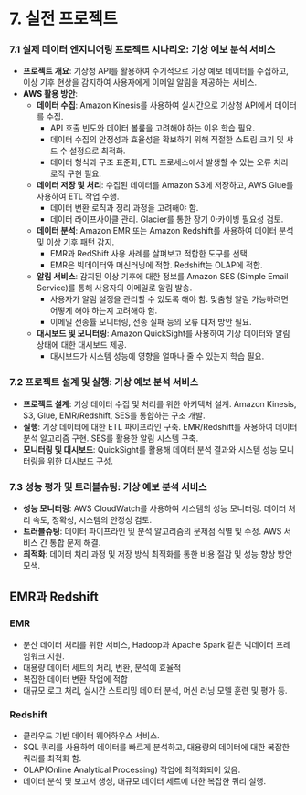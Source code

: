 # 7. 실전 프로젝트

### 7.1 실제 데이터 엔지니어링 프로젝트 시나리오: 기상 예보 분석 서비스
- **프로젝트 개요**: 기상청 API를 활용하여 주기적으로 기상 예보 데이터를 수집하고, 이상 기후 현상을 감지하여 사용자에게 이메일 알림을 제공하는 서비스.
- **AWS 활용 방안**:
  - **데이터 수집**: Amazon Kinesis를 사용하여 실시간으로 기상청 API에서 데이터를 수집.
    - API 호출 빈도와 데이터 볼륨을 고려해야 하는 이유 학습 필요. 
    - 데이터 수집의 안정성과 효율성을 확보하기 위해 적절한 스트림 크기 및 샤드 수 설정으로 최적화.
    - 데이터 형식과 구조 표준화, ETL 프로세스에서 발생할 수 있는 오류 처리 로직 구현 필요.
  - **데이터 저장 및 처리**: 수집된 데이터를 Amazon S3에 저장하고, AWS Glue를 사용하여 ETL 작업 수행.
    - 데이터 변환 로직과 정리 과정을 고려해야 함.
    - 데이터 라이프사이클 관리. Glacier를 통한 장기 아카이빙 필요성 검토.
  - **데이터 분석**: Amazon EMR 또는 Amazon Redshift를 사용하여 데이터 분석 및 이상 기후 패턴 감지.
    - EMR과 RedShift 사용 사례를 살펴보고 적합한 도구를 선택.
    - EMR은 빅데이터와 머신러닝에 적합. Redshift는 OLAP에 적합.
  - **알림 서비스**: 감지된 이상 기후에 대한 정보를 Amazon SES (Simple Email Service)를 통해 사용자의 이메일로 알림 발송.
    - 사용자가 알림 설정을 관리할 수 있도록 해야 함. 맞춤형 알림 가능하려면 어떻게 해야 하는지 고려해야 함.
    - 이메일 전송률 모니터링, 전송 실패 등의 오류 대처 방안 필요.
  - **대시보드 및 모니터링**: Amazon QuickSight를 사용하여 기상 데이터와 알림 상태에 대한 대시보드 제공.
    - 대시보드가 시스템 성능에 영향을 얼마나 줄 수 있는지 학습 필요.

### 7.2 프로젝트 설계 및 실행: 기상 예보 분석 서비스
- **프로젝트 설계**: 기상 데이터 수집 및 처리를 위한 아키텍처 설계. Amazon Kinesis, S3, Glue, EMR/Redshift, SES를 통합하는 구조 개발.
- **실행**: 기상 데이터에 대한 ETL 파이프라인 구축. EMR/Redshift를 사용하여 데이터 분석 알고리즘 구현. SES를 활용한 알림 시스템 구축.
- **모니터링 및 대시보드**: QuickSight를 활용해 데이터 분석 결과와 시스템 성능 모니터링을 위한 대시보드 구성.

### 7.3 성능 평가 및 트러블슈팅: 기상 예보 분석 서비스
- **성능 모니터링**: AWS CloudWatch를 사용하여 시스템의 성능 모니터링. 데이터 처리 속도, 정확성, 시스템의 안정성 검토.
- **트러블슈팅**: 데이터 파이프라인 및 분석 알고리즘의 문제점 식별 및 수정. AWS 서비스 간 통합 문제 해결.
- **최적화**: 데이터 처리 과정 및 저장 방식 최적화를 통한 비용 절감 및 성능 향상 방안 모색.



## EMR과 Redshift

### EMR
- 분산 데이터 처리를 위한 서비스, Hadoop과 Apache Spark 같은 빅데이터 프레임워크 지원.
- 대용량 데이터 세트의 처리, 변환, 분석에 효율적
- 복잡한 데이터 변환 작업에 적합
- 대규모 로그 처리, 실시간 스트리밍 데이터 분석, 머신 러닝 모델 훈련 및 평가 등.

### Redshift
- 클라우드 기반 데이터 웨어하우스 서비스.
- SQL 쿼리를 사용하여 데이터를 빠르게 분석하고, 대용량의 데이터에 대한 복잡한 쿼리를 최적화 함.
- OLAP(Online Analytical Processing) 작업에 최적화되어 있음.
- 데이터 분석 및 보고서 생성, 대규모 데이터 세트에 대한 복잡한 쿼리 실행.